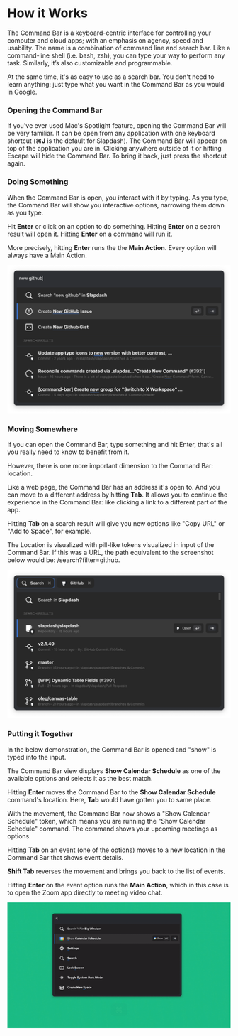 # How it Works

The Command Bar is a keyboard-centric interface for controlling your computer and cloud apps; with an emphasis on agency, speed and usability. The name is a combination of command line and search bar. Like a command-line shell \(i.e. bash, zsh\), you can type your way to perform any task. Similarly, it’s also customizable and programmable.

At the same time, it's as easy to use as a search bar. You don't need to learn anything: just type what you want in the Command Bar as you would in Google.

### Opening the Command Bar

If you've ever used Mac's Spotlight feature, opening the Command Bar will be very familiar. It can be open from any application with one keyboard shortcut \(**⌘J** is the default for Slapdash\). The Command Bar will appear on top of the application you are in. Clicking anywhere outside of it or hitting Escape will hide the Command Bar. To bring it back, just press the shortcut again.

### Doing Something

When the Command Bar is open, you interact with it by typing. As you type, the Command Bar will show you interactive options, narrowing them down as you type.

Hit **Enter** or click on an option to do something. Hitting **Enter** on a search result will open it. Hitting **Enter** on a command will run it.

More precisely, hitting **Enter** runs the the **Main Action**. Every option will always have a Main Action.

![The Command Bar has returned some commands and search results that match keywords.](../.gitbook/assets/screen_shot_2021-05-25_at_10.19.37_pm.png)

### Moving Somewhere

If you can open the Command Bar, type something and hit Enter, that's all you really need to know to benefit from it.

However, there is one more important dimension to the Command Bar: location.

Like a web page, the Command Bar has an address it's open to. And you can move to a different address by hitting **Tab**. It allows you to continue the experience in the Command Bar: like clicking a link to a different part of the app.

Hitting **Tab** on a search result will give you new options like "Copy URL" or "Add to Space", for example.

The Location is visualized with pill-like tokens visualized in input of the Command Bar. If this was a URL, the path equivalent to the screenshot below would be: /search?filter=github.

![Here the Command Bar is open to the Search command, with a Github filter applied.](../.gitbook/assets/screen_shot_2021-05-23_at_3.35.09_pm.png)

### Putting it Together

In the below demonstration, the Command Bar is opened and "show" is typed into the input.

The Command Bar view displays **Show Calendar Schedule** as one of the available options and selects it as the best match.

Hitting **Enter** moves the Command Bar to the **Show Calendar Schedule** command's location. Here, **Tab** would have gotten you to same place.

With the movement, the Command Bar now shows a "Show Calendar Schedule" token, which means you are running the "Show Calendar Schedule" command. The command shows your upcoming meetings as options.

Hitting **Tab** on an event \(one of the options\) moves to a new location in the Command Bar that shows event details.

**Shift Tab** reverses the movement and brings you back to the list of events.

Hitting **Enter** on the event option runs the **Main Action**, which in this case is to open the Zoom app directly to meeting video chat.

![](../.gitbook/assets/command-fux.gif)

